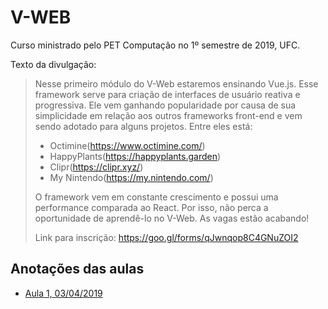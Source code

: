 # V-WEB
Curso ministrado pelo PET Computação no 1º semestre de 2019, UFC.

Texto da divulgação:
>Nesse primeiro módulo do V-Web estaremos ensinando Vue.js. Esse framework serve para criação de interfaces de usuário reativa e progressiva. Ele vem ganhando popularidade por causa de sua simplicidade em relação aos outros frameworks front-end e vem sendo adotado para alguns projetos. Entre eles está:
>
>- Octimine(https://www.octimine.com/)
>- HappyPlants(https://happyplants.garden)
>- Clipr(https://clipr.xyz/)
>- My Nintendo(https://my.nintendo.com/)
>
>O framework vem em constante crescimento e possui uma performance comparada ao React. Por isso, não perca a oportunidade de aprendê-lo no V-Web. As vagas estão acabando!
>
>Link para inscrição: https://goo.gl/forms/qJwnqop8C4GNuZOI2

## Anotações das aulas
- [Aula 1, 03/04/2019](aula-001/README.md)